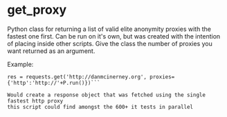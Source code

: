 get_proxy
=========


Python class for returning a list of valid elite anonymity proxies with the fastest
one first. Can be run on it's own, but was created with the intention of placing inside
other scripts. Give the class the number of proxies you want returned as an argument.

Example:
```P = find_http_proxy(1)
res = requests.get('http://danmcinerney.org', proxies={'http':'http://'+P.run()})```

Would create a response object that was fetched using the single fastest http proxy
this script could find amongst the 600+ it tests in parallel
